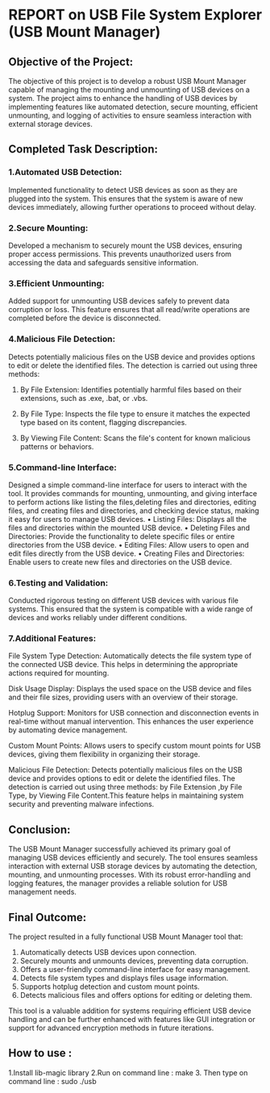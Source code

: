 # REPORT on USB File System Explorer (USB Mount Manager)

## Objective of the Project:

The objective of this project is to develop a robust USB Mount Manager capable of managing the mounting and unmounting of USB devices on a system. The project aims to enhance the handling of USB devices by implementing features like automated detection, secure mounting, efficient unmounting, and logging of activities to ensure seamless interaction with external storage devices.

## Completed Task Description:

### 1.Automated USB Detection:

Implemented functionality to detect USB devices as soon as they are plugged into the system. This ensures that the system is aware of new devices immediately, allowing further operations to proceed without delay.

### 2.Secure Mounting:

Developed a mechanism to securely mount the USB devices, ensuring proper access permissions. This prevents unauthorized users from accessing the data and safeguards sensitive information.

### 3.Efficient Unmounting:

Added support for unmounting USB devices safely to prevent data corruption or loss. This feature ensures that all read/write operations are completed before the device is disconnected.

### 4.Malicious File Detection:

Detects potentially malicious files on the USB device and provides options to edit or delete the identified files. The detection is carried out using three methods:

  1.  By File Extension: Identifies potentially harmful files based on their extensions, such as .exe, .bat, or .vbs.

  2.  By File Type: Inspects the file type to ensure it matches the expected type based on its content, flagging discrepancies.

  3.  By Viewing File Content: Scans the file's content for known malicious patterns or	behaviors.

### 5.Command-line Interface:

Designed a simple command-line interface for users to interact with the tool. It provides commands for mounting, unmounting,  and giving interface to perform actions like listing the files,deleting files and directories, editing files, and creating files and directories,  and checking device status, making it easy for users to manage USB devices.
    • Listing Files: Displays all the files and directories within the mounted USB device.
    • Deleting Files and Directories: Provide the functionality to delete specific files or entire directories from the USB device.
    • Editing Files: Allow users to open and edit files directly from the USB device.
    • Creating Files and Directories: Enable users to create new files and directories on the USB device.

### 6.Testing and Validation:

Conducted rigorous testing on different USB devices with various file systems. This ensured that the system is compatible with a wide range of devices and works reliably under different conditions.

### 7.Additional Features:

File System Type Detection: Automatically detects the file system type of the connected USB device. This helps in determining the appropriate actions required for mounting.

Disk Usage Display: Displays the  used space on the USB device and files and their file sizes, providing users with an overview of their storage.

Hotplug Support: Monitors for USB connection and disconnection events in real-time without manual intervention. This enhances the user experience by automating device management.

Custom Mount Points: Allows users to specify custom mount points for USB devices, giving them flexibility in organizing their storage.

Malicious File Detection: Detects potentially malicious files on the USB device and provides options to edit or delete the identified files. The detection is carried out using three methods:
by File Extension ,by File Type, by Viewing File Content.This feature helps in maintaining system security and preventing malware infections.

## Conclusion:

The USB Mount Manager successfully achieved its primary goal of managing USB devices efficiently and securely. The tool ensures seamless interaction with external USB storage devices by automating the detection, mounting, and unmounting processes. With its robust error-handling and logging features, the manager provides a reliable solution for USB management needs.

## Final Outcome:
The project resulted in a fully functional USB Mount Manager tool that:

  1. Automatically detects USB devices upon connection.
  2. Securely mounts and unmounts devices, preventing data corruption.
  3. Offers a user-friendly command-line interface for easy management.
  4. Detects file system types and displays files usage information.
  5. Supports hotplug detection and custom mount points.
  6. Detects malicious files and offers options for editing or deleting them.

This tool is a valuable addition for systems requiring efficient USB device handling and can be further enhanced with features like GUI integration or support for advanced encryption methods in future iterations.

## How to use :
  1.Install lib-magic library 
  2.Run on command line :
        make 
  3. Then type on command line :
        sudo ./usb
        
